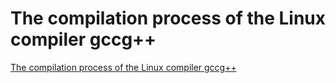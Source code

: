 # The compilation process of the Linux compiler gccg++
[The compilation process of the Linux compiler gccg++](https://aiwithcloud.com/2022/09/19/the_compilation_process_of_the_linux_compiler_gccg/)